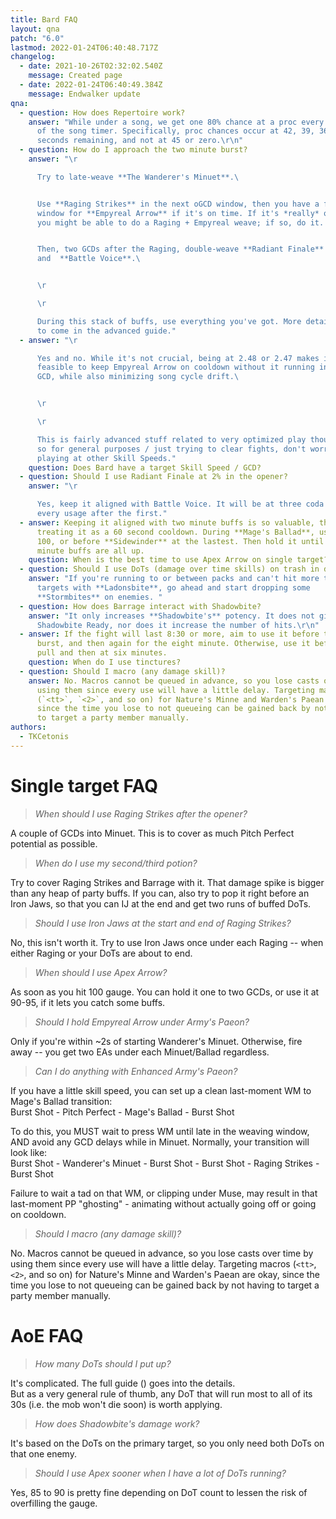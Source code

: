 ```yaml
---
title: Bard FAQ
layout: qna
patch: "6.0"
lastmod: 2022-01-24T06:40:48.717Z
changelog:
  - date: 2021-10-26T02:32:02.540Z
    message: Created page
  - date: 2022-01-24T06:40:49.384Z
    message: Endwalker update
qna:
  - question: How does Repertoire work?
    answer: "While under a song, we get one 80% chance at a proc every three seconds
      of the song timer. Specifically, proc chances occur at 42, 39, 36, etc.
      seconds remaining, and not at 45 or zero.\r\n"
  - question: How do I approach the two minute burst?
    answer: "\r

      Try to late-weave **The Wanderer's Minuet**.\ 


      Use **Raging Strikes** in the next oGCD window, then you have a free
      window for **Empyreal Arrow** if it's on time. If it's *really* on time,
      you might be able to do a Raging + Empyreal weave; if so, do it.


      Then, two GCDs after the Raging, double-weave **Radiant Finale**
      and  **Battle Voice**.\ 


      \r

      \r

      During this stack of buffs, use everything you've got. More detail
      to come in the advanced guide."
  - answer: "\r

      Yes and no. While it's not crucial, being at 2.48 or 2.47 makes it
      feasible to keep Empyreal Arrow on cooldown without it running into your
      GCD, while also minimizing song cycle drift.\ 


      \r

      \r

      This is fairly advanced stuff related to very optimized play though,
      so for general purposes / just trying to clear fights, don't worry about
      playing at other Skill Speeds."
    question: Does Bard have a target Skill Speed / GCD?
  - question: Should I use Radiant Finale at 2% in the opener?
    answer: "\r

      Yes, keep it aligned with Battle Voice. It will be at three coda for
      every usage after the first."
  - answer: Keeping it aligned with two minute buffs is so valuable, that it's worth
      treating it as a 60 second cooldown. During **Mage's Ballad**, use it at
      100, or before **Sidewinder** at the lastest. Then hold it until two
      minute buffs are all up.
    question: When is the best time to use Apex Arrow on single target?
  - question: Should I use DoTs (damage over time skills) on trash in dungeons?
    answer: "If you're running to or between packs and can't hit more than two
      targets with **Ladonsbite**, go ahead and start dropping some
      **Stormbites** on enemies. "
  - question: How does Barrage interact with Shadowbite?
    answer: "It only increases **Shadowbite's** potency. It does not give you
      Shadowbite Ready, nor does it increase the number of hits.\r\n"
  - answer: If the fight will last 8:30 or more, aim to use it before the two minute
      burst, and then again for the eight minute. Otherwise, use it before the
      pull and then at six minutes.
    question: When do I use tinctures?
  - question: Should I macro (any damage skill)?
    answer: No. Macros cannot be queued in advance, so you lose casts over time by
      using them since every use will have a little delay. Targeting macros
      (`<tt>`, `<2>`, and so on) for Nature's Minne and Warden's Paean are okay,
      since the time you lose to not queueing can be gained back by not having
      to target a party member manually.
authors:
  - TKCetonis
---
```

# Single target FAQ

> *When should I use Raging Strikes after the opener?*  

A couple of GCDs into Minuet. This is to cover as much Pitch Perfect potential as possible.

> *When do I use my second/third potion?*

Try to cover Raging Strikes and Barrage with it. That damage spike is bigger than any heap of party buffs. If you can, also try to pop it right before an Iron Jaws, so that you can IJ at the end and get two runs of buffed DoTs.

> *Should I use Iron Jaws at the start and end of Raging Strikes?*

No, this isn't worth it. Try to use Iron Jaws once under each Raging -- when either Raging or your DoTs are about to end.

> *When should I use Apex Arrow?*

As soon as you hit 100 gauge. You can hold it one to two GCDs, or use it at 90-95, if it lets you catch some buffs.

> *Should I hold Empyreal Arrow under Army's Paeon?*

Only if you're within ~2s of starting Wanderer's Minuet. Otherwise, fire away -- you get two EAs under each Minuet/Ballad regardless.

> *Can I do anything with Enhanced Army's Paeon?*

If you have a little skill speed, you can set up a clean last-moment WM to Mage's Ballad transition:  \
Burst Shot - Pitch Perfect - Mage's Ballad - Burst Shot

To do this, you MUST wait to press WM until late in the weaving window, AND avoid any GCD delays while in Minuet. Normally, your transition will look like:\
Burst Shot - Wanderer's Minuet - Burst Shot - Burst Shot - Raging Strikes - Burst Shot

Failure to wait a tad on that WM, or clipping under Muse, may result in that last-moment PP "ghosting" - animating without actually going off or going on cooldown.

> *Should I macro (any damage skill)?*

No. Macros cannot be queued in advance, so you lose casts over time by using them since every use will have a little delay. Targeting macros (`<tt>`, `<2>`, and so on) for Nature's Minne and Warden's Paean are okay, since the time you lose to not queueing can be gained back by not having to target a party member manually.

# AoE FAQ

> *How many DoTs should I put up?*

It's complicated. The full guide (<link>) goes into the details.\
But as a very general rule of thumb, any DoT that will run most to all of its 30s (i.e. the mob won't die soon) is worth applying.

> *How does Shadowbite's damage work?*

It's based on the DoTs on the primary target, so you only need both DoTs on that one enemy.

> *Should I use Apex sooner when I have a lot of DoTs running?*

Yes, 85 to 90 is pretty fine depending on DoT count to lessen the risk of overfilling the gauge.